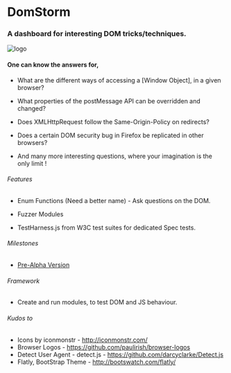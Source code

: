DomStorm
=========
### A dashboard for interesting DOM tricks/techniques.

![logo](https://raw.github.com/skepticfx/Dom-Storm/master/public/imgs/dom-storm-logo.png)

#### One can know the answers for,
* What are the different ways of accessing a [Window Object], in a given browser?

* What properties of the postMessage API can be overridden and changed?

* Does XMLHttpRequest follow the Same-Origin-Policy on redirects?

* Does a certain DOM security bug in Firefox be replicated in other browsers?

* And many more interesting questions, where your imagination is the only limit !

###### Features
* Enum Functions (Need a better name) - Ask questions on the DOM.

* Fuzzer Modules

* TestHarness.js from W3C test suites for dedicated Spec tests.

###### Milestones
* [Pre-Alpha Version](https://github.com/skepticfx/Dom-Storm/issues?milestone=1&state=open)

###### Framework

* Create and run modules, to test DOM and JS behaviour.

###### Kudos to

* Icons by iconmonstr - http://iconmonstr.com/
* Browser Logos - https://github.com/paulirish/browser-logos
* Detect User Agent - detect.js - https://github.com/darcyclarke/Detect.js
* Flatly,  BootStrap Theme - http://bootswatch.com/flatly/
